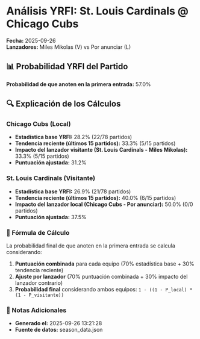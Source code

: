 # Análisis YRFI: St. Louis Cardinals @ Chicago Cubs

**Fecha:** 2025-09-26  
**Lanzadores:** Miles Mikolas (V) vs Por anunciar (L)

## 📊 Probabilidad YRFI del Partido

**Probabilidad de que anoten en la primera entrada:** 57.0%

## 🔍 Explicación de los Cálculos

### Chicago Cubs (Local)
- **Estadística base YRFI:** 28.2% (22/78 partidos)
- **Tendencia reciente (últimos 15 partidos):** 33.3% (5/15 partidos)
- **Impacto del lanzador visitante (St. Louis Cardinals - Miles Mikolas):** 33.3% (5/15 partidos)
- **Puntuación ajustada:** 31.2%

### St. Louis Cardinals (Visitante)
- **Estadística base YRFI:** 26.9% (21/78 partidos)
- **Tendencia reciente (últimos 15 partidos):** 40.0% (6/15 partidos)
- **Impacto del lanzador local (Chicago Cubs - Por anunciar):** 50.0% (0/0 partidos)
- **Puntuación ajustada:** 37.5%

### 📝 Fórmula de Cálculo

La probabilidad final de que anoten en la primera entrada se calcula considerando:
1. **Puntuación combinada** para cada equipo (70% estadística base + 30% tendencia reciente)
2. **Ajuste por lanzador** (70% puntuación combinada + 30% impacto del lanzador contrario)
3. **Probabilidad final** considerando ambos equipos: `1 - ((1 - P_local) * (1 - P_visitante))`

### 📌 Notas Adicionales

- **Generado el:** 2025-09-26 13:21:28
- **Fuente de datos:** season_data.json
